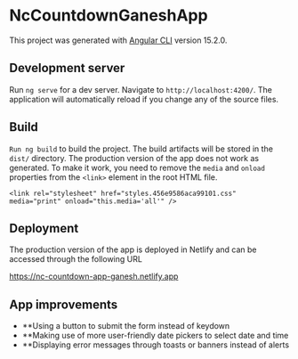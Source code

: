 # NcCountdownGaneshApp

This project was generated with [Angular CLI](https://github.com/angular/angular-cli) version 15.2.0.

## Development server

Run `ng serve` for a dev server. Navigate to `http://localhost:4200/`. The application will automatically reload if you change any of the source files.

## Build

`Run ng build` to build the project. The build artifacts will be stored in the `dist/` directory. The production version of the app does not work as generated. To make it work, you need to remove the `media` and `onload` properties from the `<link>` element in the root HTML file.

`<link
      rel="stylesheet"
      href="styles.456e9586aca99101.css"
      media="print"
      onload="this.media='all'"
    />`

## Deployment

The production version of the app is deployed in Netlify and can be accessed through the following URL

https://nc-countdown-app-ganesh.netlify.app

## App improvements

- \*\*Using a button to submit the form instead of keydown
- \*\*Making use of more user-friendly date pickers to select date and time
- \*\*Displaying error messages through toasts or banners instead of alerts

